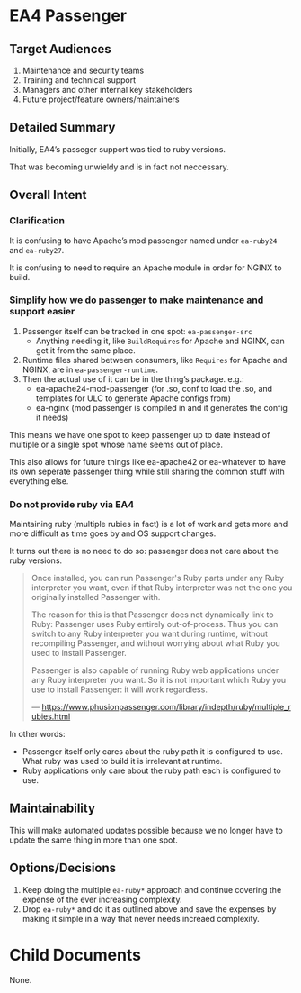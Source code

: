 # EA4 Passenger

## Target Audiences

1. Maintenance and security teams
2. Training and technical support
3. Managers and other internal key stakeholders
4. Future project/feature owners/maintainers

## Detailed Summary

Initially, EA4’s passeger support was tied to ruby versions.

That was becoming unwieldy and is in fact not neccessary.

## Overall Intent

### Clarification

It is confusing to have Apache’s mod passenger named under `ea-ruby24` and `ea-ruby27`.

It is confusing to need to require an Apache module in order for NGINX to build.

### Simplify how we do passenger to make maintenance and support easier

1. Passenger itself can be tracked in one spot: `ea-passenger-src`
   * Anything needing it, like `BuildRequires` for Apache and NGINX, can get it from the same place.
2. Runtime files shared between consumers, like `Requires` for Apache and NGINX, are in `ea-passenger-runtime`.
3. Then the actual use of it can be in the thing’s package. e.g.:
   * ea-apache24-mod-passenger (for .so, conf to load the .so, and templates for ULC to generate Apache configs from)
   * ea-nginx (mod passenger is compiled in and it generates the config it needs)

This means we have one spot to keep passenger up to date instead of multiple or a single spot whose name seems out of place.

This also allows for future things like ea-apache42 or ea-whatever to have its own seperate passenger thing while still sharing the common stuff with everything else.

### Do not provide ruby via EA4

Maintaining ruby (multiple rubies in fact) is a lot of work and gets more and more difficult as time goes by and OS support changes.

It turns out there is no need to do so: passenger does not care about the ruby versions.

> Once installed, you can run Passenger's Ruby parts under any Ruby interpreter you want, even if that Ruby interpreter was not the one you originally installed Passenger with.
>
> The reason for this is that Passenger does not dynamically link to Ruby: Passenger uses Ruby entirely out-of-process. Thus you can switch to any Ruby interpreter you want during runtime, without recompiling Passenger, and without worrying about what Ruby you used to install Passenger.
>
> Passenger is also capable of running Ruby web applications under any Ruby interpreter you want. So it is not important which Ruby you use to install Passenger: it will work regardless.
>
>  — https://www.phusionpassenger.com/library/indepth/ruby/multiple_rubies.html

In other words:

* Passenger itself only cares about the ruby path it is configured to use. What ruby was used to build it is irrelevant at runtime.
* Ruby applications only care about the ruby path each is configured to use.

## Maintainability

This will make automated updates possible because we no longer have to update the same thing in more than one spot.

## Options/Decisions

1. Keep doing the multiple `ea-ruby*` approach and continue covering the expense of the ever increasing complexity.
2. Drop `ea-ruby*` and do it as outlined above and save the expenses by making it simple in a way that never needs increaed complexity.

# Child Documents

None.
